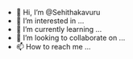 - 👋 Hi, I’m @Sehithakavuru
- 👀 I’m interested in ...
- 🌱 I’m currently learning ...
- 💞️ I’m looking to collaborate on ...
- 📫 How to reach me ...

<!---
Sehithakavuru/Sehithakavuru is a ✨ special ✨ repository because its `README.md` (this file) appears on your GitHub profile.
You can click the Preview link to take a look at your changes.
--->
